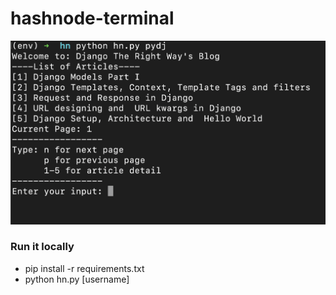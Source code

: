 # hashnode-terminal
![demo-image.py](demo-image.png)

### Run it locally
- pip install -r requirements.txt
- python hn.py [username]
